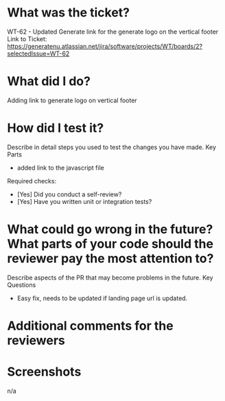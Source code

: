  # What was the ticket?
 WT-62 - Updated Generate link for the generate logo on the vertical footer
 Link to Ticket: https://generatenu.atlassian.net/jira/software/projects/WT/boards/2?selectedIssue=WT-62

 
 # What did I do?
 
Adding link to generate logo on vertical footer
 
 # How did I test it?
 
Describe in detail steps you used to test the changes you have made.
 Key Parts
 - added link to the javascript file
 
 Required checks:
 
 - [Yes] Did you conduct a self-review?
 - [Yes] Have you written unit or integration tests?

 # What could go wrong in the future? What parts of your code should the reviewer pay the most attention to?
 
 Describe aspects of the PR that may become problems in the future.
 Key Questions
 - Easy fix, needs to be updated if landing page url is updated.
 
 # Additional comments for the reviewers
 
 # Screenshots
 n/a 

